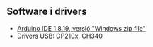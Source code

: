 ## Software i drivers

- [Arduino IDE 1.8.19, versió "Windows zip file"](https://www.arduino.cc/en/software)
- Drivers USB: [CP210x](https://www.silabs.com/documents/public/software/CP210x_Universal_Windows_Driver.zip), [CH340](https://www-wch-cn.translate.goog/downloads/CH341SER_ZIP.html?_x_tr_sl=zh-CN&_x_tr_tl=en&_x_tr_hl=es&_x_tr_sch=http)
